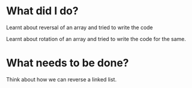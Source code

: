 # What did I do?
 Learnt about reversal of an array and tried to write the code
 
 Learnt about rotation of an array and tried to write the code for the same.

# What needs to be done?

Think about how we can reverse a linked list.
